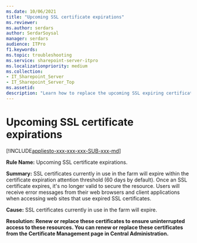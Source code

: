 ```yaml
---
ms.date: 10/06/2021
title: "Upcoming SSL certificate expirations"
ms.reviewer: 
ms.author: serdars
author: SerdarSoysal
manager: serdars
audience: ITPro
f1.keywords:
ms.topic: troubleshooting
ms.service: sharepoint-server-itpro
ms.localizationpriority: medium
ms.collection:
- IT_Sharepoint_Server
- IT_Sharepoint_Server_Top
ms.assetid:
description: "Learn how to replace the upcoming SSL expiring certificates."
---
```


# Upcoming SSL certificate expirations

[!INCLUDE[appliesto-xxx-xxx-xxx-SUB-xxx-md](../includes/appliesto-xxx-xxx-xxx-SUB-xxx-md.md)] 

 **Rule Name:** Upcoming SSL certificate expirations.
  
 **Summary:** SSL certificates currently in use in the farm will expire within the certificate expiration attention threshold (60 days by default). Once an SSL certificate expires, it's no longer valid to secure the resource. Users will receive error messages from their web browsers and client applications when accessing web sites that use expired SSL certificates.
  
 **Cause:** SSL certificates currently in use in the farm will expire.
  
 **Resolution: Renew or replace these certificates to ensure uninterrupted access to these resources. You can renew or replace these certificates from the Certificate Management page in Central Administration.**

